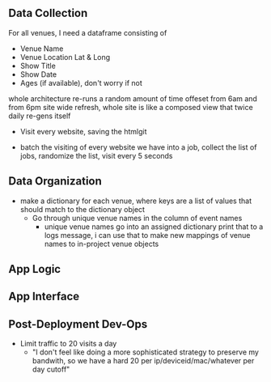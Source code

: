 ## Data Collection

For all venues, I need a dataframe consisting of 
- Venue Name
- Venue Location Lat & Long
- Show Title
- Show Date
- Ages (if available), don't worry if not


whole architecture re-runs a random amount of time offeset from 6am and from 6pm
site wide refresh, whole site is like a composed view that twice daily re-gens itself



- Visit every website, saving the htmlgit

- batch the visiting of every website we have into a job, collect the list of jobs, randomize the list, visit every 5 seconds

## Data Organization

- make a dictionary for each venue, where keys are a list of values that should match to the dictionary object
  - Go through unique venue names in the column of event names
    - unique venue names go into an assigned dictionary print that to a logs message, i can use that to make new mappings of venue names to in-project venue objects

## App Logic


## App Interface

## Post-Deployment Dev-Ops
- Limit traffic to 20 visits a day
  - "I don't feel like doing a more sophisticated strategy to preserve my bandwith, so we have a hard 20 per ip/deviceid/mac/whatever per day cutoff"

